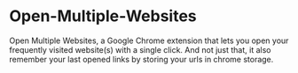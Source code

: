 # Open-Multiple-Websites
Open Multiple Websites, a Google Chrome extension that lets you open your frequently visited website(s) with a single click. And not just that, it also remember your last opened links by storing your urls in chrome storage.
